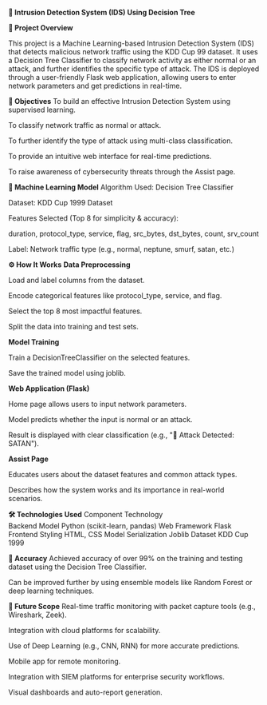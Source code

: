 **🔐 Intrusion Detection System (IDS) Using Decision Tree**

**📌 Project Overview**

This project is a Machine Learning-based Intrusion Detection System (IDS) that detects malicious network traffic using the KDD Cup 99 dataset. It uses a Decision Tree Classifier to classify network activity as either normal or an attack, and further identifies the specific type of attack. The IDS is deployed through a user-friendly Flask web application, allowing users to enter network parameters and get predictions in real-time.

**🎯 Objectives**
To build an effective Intrusion Detection System using supervised learning.

To classify network traffic as normal or attack.

To further identify the type of attack using multi-class classification.

To provide an intuitive web interface for real-time predictions.

To raise awareness of cybersecurity threats through the Assist page.

**🧠 Machine Learning Model**
Algorithm Used: Decision Tree Classifier

Dataset: KDD Cup 1999 Dataset

Features Selected (Top 8 for simplicity & accuracy):

duration, protocol_type, service, flag, src_bytes, dst_bytes, count, srv_count

Label: Network traffic type (e.g., normal, neptune, smurf, satan, etc.)

**⚙️ How It Works**
**Data Preprocessing**

Load and label columns from the dataset.

Encode categorical features like protocol_type, service, and flag.

Select the top 8 most impactful features.

Split the data into training and test sets.

**Model Training**

Train a DecisionTreeClassifier on the selected features.

Save the trained model using joblib.

**Web Application (Flask)**

Home page allows users to input network parameters.

Model predicts whether the input is normal or an attack.

Result is displayed with clear classification (e.g., "🚨 Attack Detected: SATAN").

**Assist Page**

Educates users about the dataset features and common attack types.

Describes how the system works and its importance in real-world scenarios.

**🛠️ Technologies Used**
Component	                                     Technology           
Backend Model	                           Python (scikit-learn, pandas)
Web Framework	                           Flask            
Frontend Styling	                       HTML, CSS
Model Serialization	                     Joblib
Dataset	                                 KDD Cup 1999

**🧪 Accuracy**
Achieved accuracy of over 99% on the training and testing dataset using the Decision Tree Classifier.

Can be improved further by using ensemble models like Random Forest or deep learning techniques.

**🚀 Future Scope**
Real-time traffic monitoring with packet capture tools (e.g., Wireshark, Zeek).

Integration with cloud platforms for scalability.

Use of Deep Learning (e.g., CNN, RNN) for more accurate predictions.

Mobile app for remote monitoring.

Integration with SIEM platforms for enterprise security workflows.

Visual dashboards and auto-report generation.

